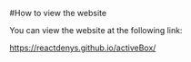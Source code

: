 #How to view the website

You can view the website at the following link:

https://reactdenys.github.io/activeBox/
